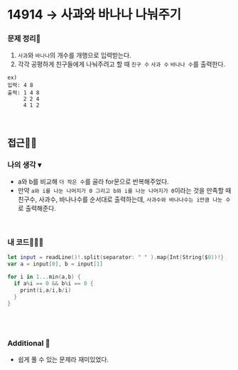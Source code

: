 # 14914 → 사과와 바나나 나눠주기
### 문제 정리📝
1. `사과`와 `바나나`의 개수를 개행으로 입력받는다.
2. 각각 공평하게 친구들에게 나눠주려고 할 때 `친구 수` `사과 수` `바나나 수`를 출력한다.
```
ex) 
입력: 4 8
출력: 1 4 8
     2 2 4
     4 1 2
```

</br>

## 접근🚶🏻
### 나의 생각 ▾
- a와 b를 비교해 `더 작은 수`를 골라 for문으로 반복해주었다.
- 만약 `a와 i를 나눈 나머지가 0 그리고 b와 i를 나눈 나머지가 0`이라는 것을 만족할 때 친구수, 사과수, 바나나수를 순서대로 출력하는데, `사과수와 바나나수는 i만큼 나눈 수`로 출력해준다.

</br>

### 내 코드👨🏻‍💻
```swift
let input = readLine()!.split(separator: " " ).map{Int(String($0))!}
var a = input[0], b = input[1]

for i in 1...min(a,b) {
  if a%i == 0 && b%i == 0 {
    print(i,a/i,b/i)
  }
}
```

</br>



</br>

### Additional 📂
- 쉽게 풀 수 있는 문제라 재미있었다.
